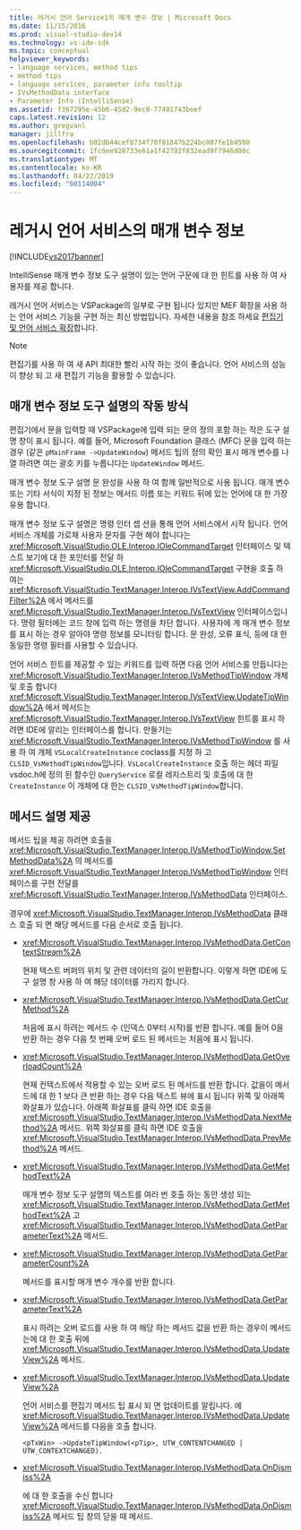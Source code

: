 ```yaml
---
title: 레거시 언어 Service1의 매개 변수 정보 | Microsoft Docs
ms.date: 11/15/2016
ms.prod: visual-studio-dev14
ms.technology: vs-ide-sdk
ms.topic: conceptual
helpviewer_keywords:
- language services, method tips
- method tips
- language services, parameter info tooltip
- IVsMethodData interface
- Parameter Info (IntelliSense)
ms.assetid: f367295e-45b6-45d2-9ec8-77481743beef
caps.latest.revision: 12
ms.author: gregvanl
manager: jillfra
ms.openlocfilehash: b02db44cef8734f70f81847b224bc007fe1b4500
ms.sourcegitcommit: 1fc6ee928733e61a1f42782f832ead9f7946d00c
ms.translationtype: MT
ms.contentlocale: ko-KR
ms.lasthandoff: 04/22/2019
ms.locfileid: "60114004"
---
```

# <a name="parameter-info-in-a-legacy-language-service"></a>레거시 언어 서비스의 매개 변수 정보
[!INCLUDE[vs2017banner](../../includes/vs2017banner.md)]

IntelliSense 매개 변수 정보 도구 설명이 있는 언어 구문에 대 한 힌트를 사용 하 여 사용자를 제공 합니다.  
  
 레거시 언어 서비스는 VSPackage의 일부로 구현 됩니다 있지만 MEF 확장을 사용 하는 언어 서비스 기능을 구현 하는 최신 방법입니다. 자세한 내용을 참조 하세요 [편집기 및 언어 서비스 확장](../../extensibility/extending-the-editor-and-language-services.md)합니다.  
  
> [!NOTE]
>  편집기를 사용 하 여 새 API 최대한 빨리 시작 하는 것이 좋습니다. 언어 서비스의 성능이 향상 되 고 새 편집기 기능을 활용할 수 있습니다.  
  
## <a name="how-parameter-info-tooltips-work"></a>매개 변수 정보 도구 설명의 작동 방식  
 편집기에서 문을 입력할 때 VSPackage에 입력 되는 문의 정의 포함 하는 작은 도구 설명 창이 표시 됩니다. 예를 들어, Microsoft Foundation 클래스 (MFC) 문을 입력 하는 경우 (같은 `pMainFrame ->UpdateWindow`) 메서드 팁의 정의 확인 표시 매개 변수를 나열 하려면 여는 괄호 키를 누릅니다는 `UpdateWindow` 메서드.  
  
 매개 변수 정보 도구 설명 문 완성을 사용 하 여 함께 일반적으로 사용 됩니다. 매개 변수 또는 기타 서식이 지정 된 정보는 메서드 이름 또는 키워드 뒤에 있는 언어에 대 한 가장 유용 합니다.  
  
 매개 변수 정보 도구 설명은 명령 인터 셉 션을 통해 언어 서비스에서 시작 됩니다. 언어 서비스 개체를 가로채 사용자 문자를 구현 해야 합니다는 <xref:Microsoft.VisualStudio.OLE.Interop.IOleCommandTarget> 인터페이스 및 텍스트 보기에 대 한 포인터를 전달 하 <xref:Microsoft.VisualStudio.OLE.Interop.IOleCommandTarget> 구현을 호출 하 여는 <xref:Microsoft.VisualStudio.TextManager.Interop.IVsTextView.AddCommandFilter%2A> 에서 메서드를 <xref:Microsoft.VisualStudio.TextManager.Interop.IVsTextView> 인터페이스입니다. 명령 필터에는 코드 창에 입력 하는 명령을 차단 합니다. 사용자에 게 매개 변수 정보를 표시 하는 경우 알아야 명령 정보를 모니터링 합니다. 문 완성, 오류 표식, 등에 대 한 동일한 명령 필터를 사용할 수 있습니다.  
  
 언어 서비스 힌트를 제공할 수 있는 키워드를 입력 하면 다음 언어 서비스를 만듭니다는 <xref:Microsoft.VisualStudio.TextManager.Interop.IVsMethodTipWindow> 개체 및 호출 합니다 <xref:Microsoft.VisualStudio.TextManager.Interop.IVsTextView.UpdateTipWindow%2A> 에서 메서드는 <xref:Microsoft.VisualStudio.TextManager.Interop.IVsTextView> 힌트를 표시 하려면 IDE에 알리는 인터페이스를 합니다. 만들기는 <xref:Microsoft.VisualStudio.TextManager.Interop.IVsMethodTipWindow> 를 사용 하 여 개체 `VSLocalCreateInstance` coclass를 지정 하 고 `CLSID_VsMethodTipWindow`입니다. `VsLocalCreateInstance` 호출 하는 헤더 파일 vsdoc.h에 정의 된 함수인 `QueryService` 로컬 레지스트리 및 호출에 대 한 `CreateInstance` 이 개체에 대 한는 `CLSID_VsMethodTipWindow`합니다.  
  
## <a name="providing-a-method-tip"></a>메서드 설명 제공  
 메서드 팁을 제공 하려면 호출을 <xref:Microsoft.VisualStudio.TextManager.Interop.IVsMethodTipWindow.SetMethodData%2A> 의 메서드를 <xref:Microsoft.VisualStudio.TextManager.Interop.IVsMethodTipWindow> 인터페이스를 구현 전달를 <xref:Microsoft.VisualStudio.TextManager.Interop.IVsMethodData> 인터페이스.  
  
 경우에 <xref:Microsoft.VisualStudio.TextManager.Interop.IVsMethodData> 클래스 호출 되 면 해당 메서드를 다음 순서로 호출 됩니다.  
  
- <xref:Microsoft.VisualStudio.TextManager.Interop.IVsMethodData.GetContextStream%2A>  
  
     현재 텍스트 버퍼의 위치 및 관련 데이터의 길이 반환합니다. 이렇게 하면 IDE에 도구 설명 창 사용 하 여 해당 데이터를 가리지 합니다.  
  
- <xref:Microsoft.VisualStudio.TextManager.Interop.IVsMethodData.GetCurMethod%2A>  
  
     처음에 표시 하려는 메서드 수 (인덱스 0부터 시작)를 반환 합니다. 예를 들어 0을 반환 하는 경우 다음 첫 번째 오버 로드 된 메서드는 처음에 표시 됩니다.  
  
- <xref:Microsoft.VisualStudio.TextManager.Interop.IVsMethodData.GetOverloadCount%2A>  
  
     현재 컨텍스트에서 적용할 수 있는 오버 로드 된 메서드를 반환 합니다. 값을이 메서드에 대 한 1 보다 큰 반환 하는 경우 다음 텍스트 뷰에 표시 됩니다 위쪽 및 아래쪽 화살표가 있습니다. 아래쪽 화살표를 클릭 하면 IDE 호출을 <xref:Microsoft.VisualStudio.TextManager.Interop.IVsMethodData.NextMethod%2A> 메서드. 위쪽 화살표를 클릭 하면 IDE 호출을 <xref:Microsoft.VisualStudio.TextManager.Interop.IVsMethodData.PrevMethod%2A> 메서드.  
  
- <xref:Microsoft.VisualStudio.TextManager.Interop.IVsMethodData.GetMethodText%2A>  
  
     매개 변수 정보 도구 설명의 텍스트를 여러 번 호출 하는 동안 생성 되는 <xref:Microsoft.VisualStudio.TextManager.Interop.IVsMethodData.GetMethodText%2A> 고 <xref:Microsoft.VisualStudio.TextManager.Interop.IVsMethodData.GetParameterText%2A> 메서드.  
  
- <xref:Microsoft.VisualStudio.TextManager.Interop.IVsMethodData.GetParameterCount%2A>  
  
     메서드를 표시할 매개 변수 개수를 반환 합니다.  
  
- <xref:Microsoft.VisualStudio.TextManager.Interop.IVsMethodData.GetParameterText%2A>  
  
     표시 하려는 오버 로드를 사용 하 여 해당 하는 메서드 값을 반환 하는 경우이 메서드는에 대 한 호출 뒤에 <xref:Microsoft.VisualStudio.TextManager.Interop.IVsMethodData.UpdateView%2A> 메서드.  
  
- <xref:Microsoft.VisualStudio.TextManager.Interop.IVsMethodData.UpdateView%2A>  
  
     언어 서비스를 편집기 메서드 팁 표시 되 면 업데이트를 알립니다. 에 <xref:Microsoft.VisualStudio.TextManager.Interop.IVsMethodData.UpdateView%2A> 메서드를 다음을 호출 합니다.  
  
    ```  
    <pTxWin> ->UpdateTipWindow(<pTip>, UTW_CONTENTCHANGED | UTW_CONTEXTCHANGED).  
    ```  
  
- <xref:Microsoft.VisualStudio.TextManager.Interop.IVsMethodData.OnDismiss%2A>  
  
     에 대 한 호출을 수신 합니다 <xref:Microsoft.VisualStudio.TextManager.Interop.IVsMethodData.OnDismiss%2A> 메서드 팁 창의 닫을 때 메서드.
